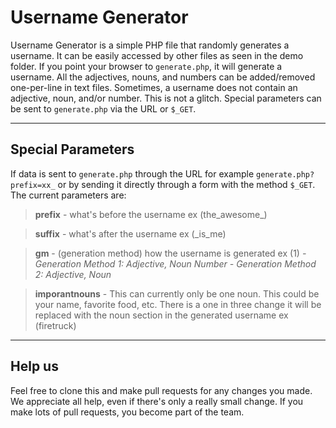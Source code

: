 Username Generator
==================
Username Generator is a simple PHP file that randomly generates a username. It can be easily accessed by other files as seen in the demo folder. If you point your browser to `generate.php`, it will generate a username. All the adjectives, nouns, and numbers can be added/removed one-per-line in text files. Sometimes, a username does not contain an adjective, noun, and/or number. This is not a glitch. Special parameters can be sent to `generate.php` via the URL or `$_GET`.


----------


Special Parameters
------------------
If data is sent to `generate.php` through the URL for example `generate.php?prefix=xx_` or by sending it directly through a form with the method `$_GET`. The current parameters are:

> **prefix** - what's before the username ex (the_awesome_)

> **suffix** - what's after the username ex (_is_me)

> **gm** - (generation method) how the username is generated ex (1)
>*- Generation Method 1: Adjective, Noun Number*
>*- Generation Method 2: Adjective, Noun*

>**imporantnouns** - This can currently only be one noun. This could be your name, favorite food, etc. There is a one in three change it will be replaced with the noun section in the generated username ex (firetruck)


----------


Help us
----------------
Feel free to clone this and make pull requests for any changes you made. We appreciate all help, even if there's only a really small change. If you make lots of pull requests, you become part of the team.
